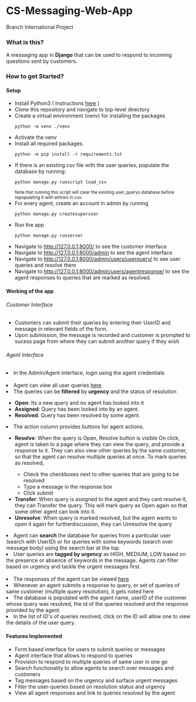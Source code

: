 # CS-Messaging-Web-App
Branch International Project

### What is this?
A messaging app in **Django** that can be used to respond to incoming questions sent by customers.

### How to get Started?

#### Setup
- Install Python3 ( Instructions [here](https://docs.python-guide.org/starting/installation/) )
- Clone this repository and navigate to top-level directory
- Create a virtual environment (venv) for installing the packages
    ```
    python -m venv ./venv
    ```
- Activate the venv 
- Install all required packages.
    ```
    python -m pip install -r requirements.txt
    ```
- If there is an existing csv file with the user queries, populate the database by running:
    ```
    python manage.py runscript load_csv
    ```
    <sub>Note that running this script will clear the existing user_querys database before repopulating it with entries in csv.</sub>
- For every agent, create an account in admin by running
    ```
    python manage.py createsuperuser
    ```
- Run the app
    ```
    python manage.py runserver
    ```
- Navigate to http://127.0.0.1:8000/ to see the customer interface
- Navigate to http://127.0.0.1:8000/admin to see the agent interface
- Navigate to http://127.0.0.1:8000/admin/users/userquery/ to see user queries and resolve them
- Navigate to http://127.0.0.1:8000/admin/users/agentresponse/ to see the agent responses to queries that are marked as resolved.

#### Working of the app
###### Customer Interface
- Customers can submit their queries by entering their UserID and message in relevant fields of the form.
- Upon submission, the message is recorded and customer is prompted to sucess page from where they can submit another query if they wish


###### Agent Interface
<li>In the Admin/Agent interface, login using the agent credentials</li>
<br />
<li> Agent can view all user queries <a href="http://127.0.0.1:8000/admin/users/userquery/">here</a></li>
<li> The queries can be <strong>filtered</strong> by <strong>urgency</strong> and the status of resolution </li>
    <ul>
        <li> <strong>Open</strong>: Its a new query and no agent has looked into it </li>
        <li> <strong>Assigned</strong>: Query has been looked into by an agent. </li>
        <li> <strong>Resolved</strong>: Query has been resolved by some agent. </li>
    </ul>
<li> The action column provides buttons for agent actions.  </li>
    <ul>
        <li> <strong>Resolve</strong>: When the query is Open, Resolve button is visible 
        On click, agent is taken to a page where they can view the query, and provide a response to it. 
        They can also view other queries by the same customer, so that the agent can resolve multiple queries at once. 
        To mark queries as resolved, </li>
            <ul>
                <li> Check the checkboxes next to other queries that are going to be resolved </li>
                <li> Type a message in the response box </li>
                <li> Click submit </li>
            </ul>
        <li> <strong>Transfer</strong>: When query is assigned to the agent and they cant resolve it, they can Transfer the query. This will mark query as Open again so that some other agent can look into it. </li>
        <li> <strong>Unresolve</strong>: When query is marked resolved, but the agent wants to open it again for furtherdiscussion, they can Unresolve the query  </li>
    </ul>
<li> Agent can <strong>search</strong> the database for queries from a particular user (search with UserID) or for queries with some keywords (search over message body) using the search bar at the top.</li>
<li> User queries are <strong>tagged by urgency</strong> as HIGH, MEDIUM, LOW based on the presence or absence of keywords in  the message. Agents can filter based on urgency and tackle the urgent messages first.</li>
<br />
<li> The responses of the agent can be viewed <a href="http://127.0.0.1:8000/admin/users/agentresponse/">here</a></li>
<li> Whenever an agent submits a response to query, or set of queries of same customer (multiple query resolution), it gets noted here</li>
<li> The database is populated with the agent name, userID of the customer whose query was resolved, the id of the queries resolved and the response provided by the agent.</li>
<li> In the list of ID's of queries resolved, click on the ID will allow one to view the details of the user query.  </li>


#### Features Implemented
- Form based interface for users to submit queries or messages
- Agent interface that allows to respond to queries
- Provision to respond to multiple queries of same user in one go
- Search functionality to allow agents to search over messages and customers
- Tag messages based on the urgency and surface urgent messages
- Filter the user-queries based on resolution status and urgency
- View all agent responses and link to queries resolved by the agent
